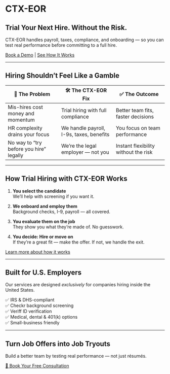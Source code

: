 # CTX-EOR

## Trial Your Next Hire. Without the Risk.

CTX-EOR handles payroll, taxes, compliance, and onboarding — so you can test real performance before committing to a full hire.

[Book a Demo](#) | [See How It Works](how-it-works.md)

---

## Hiring Shouldn’t Feel Like a Gamble

| 🚨 The Problem | 🛠️ The CTX-EOR Fix | ✅ The Outcome |
|---------------|--------------------|----------------|
| Mis-hires cost money and momentum | Trial hiring with full compliance | Better team fits, faster decisions |
| HR complexity drains your focus | We handle payroll, I-9s, taxes, benefits | You focus on team performance |
| No way to “try before you hire” legally | We’re the legal employer — not you | Instant flexibility without the risk |

---

## How Trial Hiring with CTX-EOR Works

1. **You select the candidate**  
   We’ll help with screening if you want it.

2. **We onboard and employ them**  
   Background checks, I-9, payroll — all covered.

3. **You evaluate them on the job**  
   They show you what they’re made of. No guesswork.

4. **You decide: Hire or move on**  
   If they’re a great fit — make the offer. If not, we handle the exit.

[Learn more about how it works](how-it-works.md)

---

## Built for U.S. Employers

Our services are designed *exclusively* for companies hiring inside the United States.

✅ IRS & DHS-compliant  
✅ Checkr background screening  
✅ Veriff ID verification  
✅ Medical, dental & 401(k) options  
✅ Small-business friendly

---

## Turn Job Offers into Job Tryouts

Build a better team by testing real performance — not just résumés.

[📅 Book Your Free Consultation](#)
